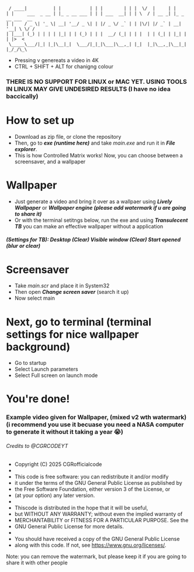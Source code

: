 ```
 / ____|          | |           | | |        | | |  \/  |     | |          
| |     ___  _ __ | |_ _ __ ___ | | | ___  __| | | \  / | __ _| |_ _ __ ___  __
| |    / _ \| '_ \| __| '__/ _ \| | |/ _ \/ _` | | |\/| |/ _` | __| '__| \ \/ /
| |___| (_) | | | | |_| | | (_) | | |  __/ (_| | | |  | | (_| | |_| |  | |>  < 
 \_____\___/|_| |_|\__|_|  \___/|_|_|\___|\__,_| |_|  |_|\__,_|\__|_|  |_/_/\_\
```
* Pressing v genereats a video in 4K
* CTRL + SHIFT + ALT for chanigng colour
### THERE IS NO SUPPORT FOR LINUX or MAC YET. USING TOOLS IN LINUX MAY GIVE UNDESIRED RESULTS (I have no idea baccically)
# How to set up
* Download as zip file, or clone the repository
* Then, go to ***exe (runtime here)*** and take *main.exe* and run it in ***File explorer***.
* This is how Controlled Matrix works!
Now, you can choose between a screensaver, and a wallpaper

# Wallpaper
* Just generate a video and bring it over as a wallpaer using ***Lively Wallpaper*** or ***Wallpaper engine (please add watermark if u are going to share it)***
* Or with the terminal setitngs below, run the exe and using ***Transulecent TB*** you can make an effective wallpaper without a application
##### (Settings for TB): Desktop (Clear) Visible window (Clear) Start opened (blur or clear)

# Screensaver
* Take *main.scr* and place it in System32
* Then open ***Change screen saver*** (search it up) 
* Now select main
# Next, go to terminal (terminal settings for nice wallpaper background)
* Go to startup
* Select Launch parameters
* Select Full screen on launch mode 

# You're done!


### Example video given for Wallpaper, (mixed v2 wth watermark) (i recommend you use it becuase you need a NASA computer to generate it without it taking a year 😭)

###### Credits to @CGRCODEYT

* Copyright (C) 2025 CGRofficialcode
 *
 * This code is free software: you can redistribute it and/or modify
 * it under the terms of the GNU General Public License as published by
 * the Free Software Foundation, either version 3 of the License, or
 * (at your option) any later version.
 *
 * Thiscode is distributed in the hope that it will be useful,
 * but WITHOUT ANY WARRANTY; without even the implied warranty of
 * MERCHANTABILITY or FITNESS FOR A PARTICULAR PURPOSE.  See the
 * GNU General Public License for more details.
 *
 * You should have received a copy of the GNU General Public License
 * along with this code.  If not, see <https://www.gnu.org/licenses/>.

Note: you can remove the watermark, but please keep it if you are going to share it with other people
